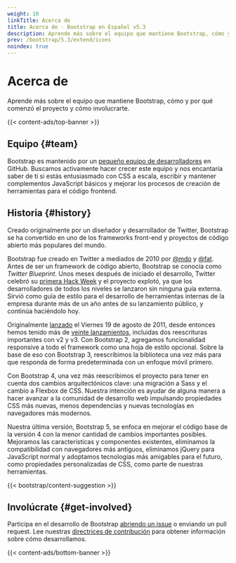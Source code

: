 ```yaml
---
weight: 10
linkTitle: Acerca de
title: Acerca de · Bootstrap en Español v5.3
description: Aprende más sobre el equipo que mantiene Bootstrap, cómo y por qué comenzó el proyecto y cómo involucrarte.
prev: /bootstrap/5.3/extend/icons
noindex: true
---
```


# Acerca de

Aprende más sobre el equipo que mantiene Bootstrap, cómo y por qué comenzó el proyecto y cómo involucrarte.

{{< content-ads/top-banner >}}

Equipo {#team}
---------------

Bootstrap es mantenido por un [pequeño equipo de desarrolladores](https://github.com/orgs/twbs/people) en GitHub. Buscamos activamente hacer crecer este equipo y nos encantaría saber de ti si estás entusiasmado con CSS a escala, escribir y mantener complementos JavaScript básicos y mejorar los procesos de creación de herramientas para el código frontend.

Historia {#history}
--------------------

Creado originalmente por un diseñador y desarrollador de Twitter, Bootstrap se ha convertido en uno de los frameworks front-end y proyectos de código abierto más populares del mundo.

Bootstrap fue creado en Twitter a mediados de 2010 por [@mdo](https://twitter.com/mdo) y [@fat](https://twitter.com/fat). Antes de ser un framework de código abierto, Bootstrap se conocía como _Twitter Blueprint_. Unos meses después de iniciado el desarrollo, Twitter celebró su [primera Hack Week](https://blog.twitter.com/engineering/en_us/a/2010/hack-week) y el proyecto explotó, ya que los desarrolladores de todos los niveles se lanzaron sin ninguna guía externa. Sirvió como guía de estilo para el desarrollo de herramientas internas de la empresa durante más de un año antes de su lanzamiento público, y continúa haciéndolo hoy.

Originalmente [lanzado](https://blog.twitter.com/developer/en_us/a/2011/bootstrap-twitter) el Viernes 19 de agosto de 2011, desde entonces hemos tenido más de [veinte lanzamientos](https://github.com/twbs/bootstrap/releases), incluidas dos reescrituras importantes con v2 y v3. Con Bootstrap 2, agregamos funcionalidad responsive a todo el framework como una hoja de estilo opcional. Sobre la base de eso con Bootstrap 3, reescribimos la biblioteca una vez más para que responda de forma predeterminada con un enfoque móvil primero.

Con Bootstrap 4, una vez más reescribimos el proyecto para tener en cuenta dos cambios arquitectónicos clave: una migración a Sass y el cambio a Flexbox de CSS. Nuestra intención es ayudar de alguna manera a hacer avanzar a la comunidad de desarrollo web impulsando propiedades CSS más nuevas, menos dependencias y nuevas tecnologías en navegadores más modernos.

Nuestra última versión, Bootstrap 5, se enfoca en mejorar el código base de la versión 4 con la menor cantidad de cambios importantes posibles. Mejoramos las características y componentes existentes, eliminamos la compatibilidad con navegadores más antiguos, eliminamos jQuery para JavaScript normal y adoptamos tecnologías más amigables para el futuro, como propiedades personalizadas de CSS, como parte de nuestras herramientas.

{{< bootstrap/content-suggestion >}}

Involúcrate {#get-involved}
----------------------------

Participa en el desarrollo de Bootstrap [abriendo un issue](https://github.com/twbs/bootstrap/issues/new/choose) o enviando un pull request. Lee nuestras [directrices de contribución](https://github.com/twbs/bootstrap/blob/v5.3.2/.github/CONTRIBUTING.md) para obtener información sobre cómo desarrollamos.

{{< content-ads/bottom-banner >}}